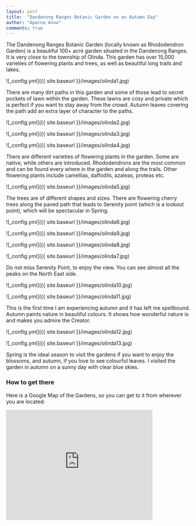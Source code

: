 ```yaml
---
layout: post
title:  "Dandenong Ranges Botanic Garden on an Autumn Day"
author: "Aparna Anna"
comments: true
---
```

The Dandenong Ranges Botanic Garden  (locally known as Rhododendron Garden) is a beautiful 100+ acre garden situated in the Dandenong Ranges. It is very close to the township of Olinda. This garden has over 15,000 varieties of flowering plants and trees, as well as beautiful long trails and lakes. 

![_config.yml]({{ site.baseurl }}/images/olinda1.jpg)

There are many dirt paths in this garden and some of those lead to secret pockets of lawn within the garden. These lawns are cosy and private which is perfect if you want to stay away from the crowd. Autumn leaves covering the path add an extra layer of character to the paths. 

![_config.yml]({{ site.baseurl }}/images/olinda2.jpg)

![_config.yml]({{ site.baseurl }}/images/olinda3.jpg)

![_config.yml]({{ site.baseurl }}/images/olinda4.jpg)

There are different varieties of flowering plants in the garden. Some are native, while others are introduced. Rhododendrons are the most common and can be found every where in the garden and along the trails. Other flowering plants include camellias, daffodils, azaleas, proteas etc. 

![_config.yml]({{ site.baseurl }}/images/olinda5.jpg)

The trees are of different shapes and sizes. There are flowering cherry trees along the paved path that leads to Serenity point (which is a lookout point), which will be spectacular in Spring.

![_config.yml]({{ site.baseurl }}/images/olinda6.jpg)

![_config.yml]({{ site.baseurl }}/images/olinda9.jpg)

![_config.yml]({{ site.baseurl }}/images/olinda8.jpg)

![_config.yml]({{ site.baseurl }}/images/olinda7.jpg)

Do not miss Serenity Point, to enjoy the view. You can see almost all the peaks on the North East side. 

![_config.yml]({{ site.baseurl }}/images/olinda10.jpg)

![_config.yml]({{ site.baseurl }}/images/olinda11.jpg)

This is the first time I am experiencing autumn and it has left me spellbound. Autumn paints nature in beautiful colours. It shows how wonderful nature is and makes you admire the Creator. 

![_config.yml]({{ site.baseurl }}/images/olinda12.jpg)

![_config.yml]({{ site.baseurl }}/images/olinda13.jpg)

Spring is the ideal season to visit the gardens if you want to enjoy the blossoms, and autumn, if you love to see colourful leaves. I visited the garden in autumn on a sunny day with clear blue skies.

### How to get there

Here is a Google Map of the Gardens, so you can get to it from wherever you are located:

<iframe src="https://www.google.com/maps/embed?pb=!1m18!1m12!1m3!1d7493.164286163419!2d145.3698894847937!3d-37.84888238698084!2m3!1f0!2f0!3f0!3m2!1i1024!2i768!4f13.1!3m3!1m2!1s0x6ad625ba9fea871f%3A0xf0456760531e640!2sDandenong%20Ranges%20Botanic%20Garden!5e0!3m2!1sen!2sau!4v1590916824200!5m2!1sen!2sau" width="400" height="300" frameborder="0" style="border:0;" allowfullscreen="" aria-hidden="false" tabindex="0"></iframe>
